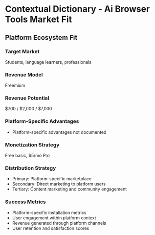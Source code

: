 # Contextual Dictionary - Ai Browser Tools Market Fit

## Platform Ecosystem Fit

### Target Market
Students, language learners, professionals

### Revenue Model
Freemium

### Revenue Potential
$700 / $2,000 / $7,000

### Platform-Specific Advantages
- Platform-specific advantages not documented

### Monetization Strategy
Free basic, $5/mo Pro

### Distribution Strategy
- Primary: Platform-specific marketplace
- Secondary: Direct marketing to platform users
- Tertiary: Content marketing and community engagement

### Success Metrics
- Platform-specific installation metrics
- User engagement within platform context
- Revenue generated through platform channels
- User retention and satisfaction scores
